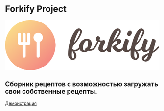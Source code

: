 # Forkify Project
![logo](https://github.com/giftfromheaven/forkify_app/blob/master/src/img/logo.png?raw=true)


## Сборник рецептов с возможностью загружать свои собственные рецепты.

[Демонстрация](http://forkify-app-gfh.netlify.app)

